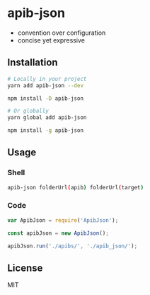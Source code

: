 # apib-json

- convention over configuration
- concise yet expressive

## Installation

```sh
# Locally in your project
yarn add apib-json --dev

npm install -D apib-json

# Or globally
yarn global add apib-json

npm install -g apib-json
```

## Usage

### Shell

```sh
apib-json folderUrl(apib) folderUrl(target)
```

### Code

```js
var ApibJson = require('ApibJson');

const apibJson = new ApibJson();

apibJson.run('./apibs/', './apib_json/');
```

## License

MIT
